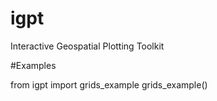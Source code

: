 # igpt
Interactive Geospatial Plotting Toolkit

#Examples

from igpt import grids_example
grids_example()

